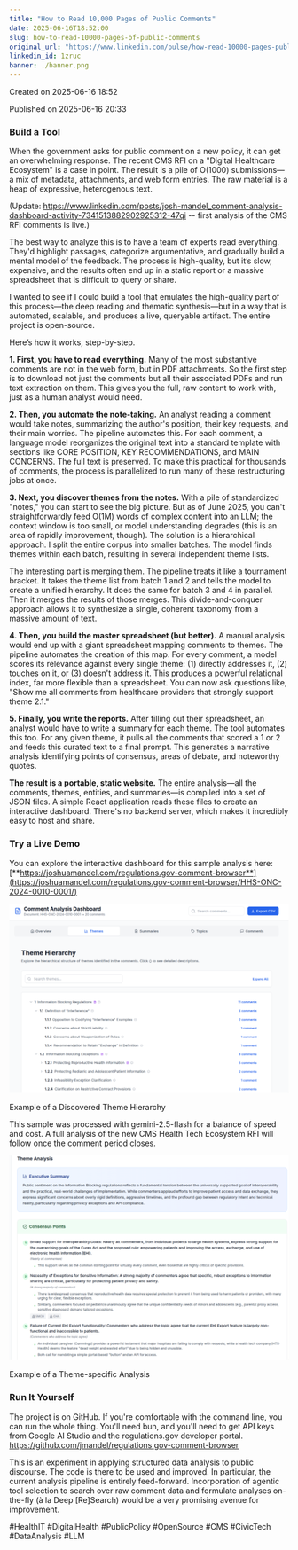 ```yaml
---
title: "How to Read 10,000 Pages of Public Comments"
date: 2025-06-16T18:52:00
slug: how-to-read-10000-pages-of-public-comments
original_url: "https://www.linkedin.com/pulse/how-read-10000-pages-public-comments-josh-mandel-md-1zruc"
linkedin_id: 1zruc
banner: ./banner.png
---
```


Created on 2025-06-16 18:52

Published on 2025-06-16 20:33

### Build a Tool

When the government asks for public comment on a new policy, it can get an overwhelming response. The recent CMS RFI on a "Digital Healthcare Ecosystem" is a case in point. The result is a pile of O(1000) submissions—a mix of metadata, attachments, and web form entries. The raw material is a heap of expressive, heterogenous text.

(Update: <https://www.linkedin.com/posts/josh-mandel_comment-analysis-dashboard-activity-7341513882902925312-47qi> -- first analysis of the CMS RFI comments is live.)

The best way to analyze this is to have a team of experts read everything. They'd highlight passages, categorize argumentative, and gradually build a mental model of the feedback. The process is high-quality, but it’s slow, expensive, and the results often end up in a static report or a massive spreadsheet that is difficult to query or share.

I wanted to see if I could build a tool that emulates the high-quality part of this process—the deep reading and thematic synthesis—but in a way that is automated, scalable, and produces a live, queryable artifact. The entire project is open-source.

Here’s how it works, step-by-step.

**1. First, you have to read everything.** Many of the most substantive comments are not in the web form, but in PDF attachments. So the first step is to download not just the comments but all their associated PDFs and run text extraction on them. This gives you the full, raw content to work with, just as a human analyst would need.

**2. Then, you automate the note-taking.** An analyst reading a comment would take notes, summarizing the author's position, their key requests, and their main worries. The pipeline automates this. For each comment, a language model reorganizes the original text into a standard template with sections like CORE POSITION, KEY RECOMMENDATIONS, and MAIN CONCERNS. The full text is preserved. To make this practical for thousands of comments, the process is parallelized to run many of these restructuring jobs at once.

**3. Next, you discover themes from the notes.** With a pile of standardized "notes," you can start to see the big picture. But as of June 2025, you can't straightforwardly feed O(1M) words of complex content into an LLM; the context window is too small, or model understanding degrades (this is an area of rapidly improvement, though). The solution is a hierarchical approach. I split the entire corpus into smaller batches. The model finds themes within each batch, resulting in several independent theme lists.

The interesting part is merging them. The pipeline treats it like a tournament bracket. It takes the theme list from batch 1 and 2 and tells the model to create a unified hierarchy. It does the same for batch 3 and 4 in parallel. Then it merges the results of those merges. This divide-and-conquer approach allows it to synthesize a single, coherent taxonomy from a massive amount of text.

**4. Then, you build the master spreadsheet (but better).** A manual analysis would end up with a giant spreadsheet mapping comments to themes. The pipeline automates the creation of this map. For every comment, a model scores its relevance against every single theme: (1) directly addresses it, (2) touches on it, or (3) doesn't address it. This produces a powerful relational index, far more flexible than a spreadsheet. You can now ask questions like, "Show me all comments from healthcare providers that strongly support theme 2.1."

**5. Finally, you write the reports.** After filling out their spreadsheet, an analyst would have to write a summary for each theme. The tool automates this too. For any given theme, it pulls all the comments that scored a 1 or 2 and feeds this curated text to a final prompt. This generates a narrative analysis identifying points of consensus, areas of debate, and noteworthy quotes.

**The result is a portable, static website.** The entire analysis—all the comments, themes, entities, and summaries—is compiled into a set of JSON files. A simple React application reads these files to create an interactive dashboard. There's no backend server, which makes it incredibly easy to host and share.

### Try a Live Demo

You can explore the interactive dashboard for this sample analysis here: [**https://joshuamandel.com/regulations.gov-comment-browser**](https://joshuamandel.com/regulations.gov-comment-browser/HHS-ONC-2024-0010-0001/)

![](./image-1.png)

Example of a Discovered Theme Hierarchy

This sample was processed with gemini-2.5-flash for a balance of speed and cost. A full analysis of the new CMS Health Tech Ecosystem RFI will follow once the comment period closes.

![](./image-2.png)

Example of a Theme-specific Analysis

### Run It Yourself

The project is on GitHub. If you're comfortable with the command line, you can run the whole thing. You'll need bun, and you'll need to get API keys from Google AI Studio and the regulations.gov developer portal. <https://github.com/jmandel/regulations.gov-comment-browser>

This is an experiment in applying structured data analysis to public discourse. The code is there to be used and improved. In particular, the current analysis pipeline is entirely feed-forward. Incorporation of agentic tool selection to search over raw comment data and formulate analyses on-the-fly (à la Deep [Re]Search) would be a very promising avenue for improvement.

#HealthIT #DigitalHealth #PublicPolicy #OpenSource #CMS #CivicTech #DataAnalysis #LLM